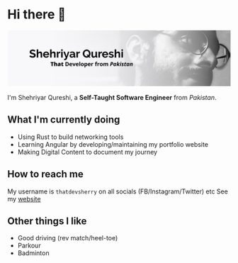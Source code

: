 # Hi there 👋

![](https://github.com/ShehriyarQureshi/ShehriyarQureshi/raw/master/banner.jpeg)

I'm Shehriyar Qureshi, a **Self-Taught Software Engineer** from *Pakistan*.

## What I'm currently doing

- Using Rust to build networking tools
- Learning Angular by developing/maintaining my portfolio website
- Making Digital Content to document my journey

## How to reach me

My username is `thatdevsherry` on all socials (FB/Instagram/Twitter) etc
See my [website](https://thatdevsherry.com)

## Other things I like

- Good driving (rev match/heel-toe)
- Parkour
- Badminton

<!--
**ShehriyarQureshi/ShehriyarQureshi** is a ✨ _special_ ✨ repository because its `README.md` (this file) appears on your GitHub profile.

Here are some ideas to get you started:

- 🔭 I’m currently working on ...
- 🌱 I’m currently learning ...
- 👯 I’m looking to collaborate on ...
- 🤔 I’m looking for help with ...
- 💬 Ask me about ...
- 📫 How to reach me: ...
- 😄 Pronouns: ...
- ⚡ Fun fact: ...
-->
